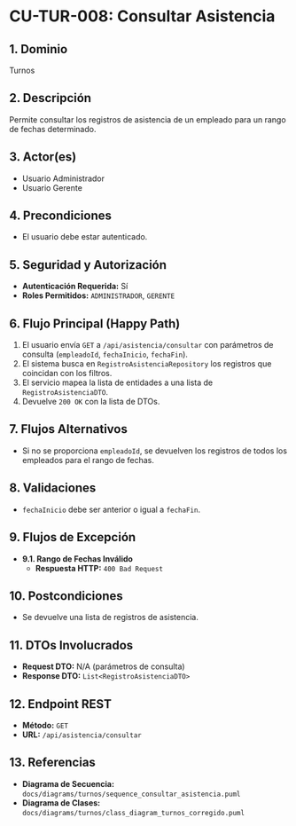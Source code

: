 # CU-TUR-008: Consultar Asistencia

## 1. Dominio
Turnos

## 2. Descripción
Permite consultar los registros de asistencia de un empleado para un rango de fechas determinado.

## 3. Actor(es)
*   Usuario Administrador
*   Usuario Gerente

## 4. Precondiciones
*   El usuario debe estar autenticado.

## 5. Seguridad y Autorización
*   **Autenticación Requerida:** Sí
*   **Roles Permitidos:** `ADMINISTRADOR`, `GERENTE`

## 6. Flujo Principal (Happy Path)
1.  El usuario envía `GET` a `/api/asistencia/consultar` con parámetros de consulta (`empleadoId`, `fechaInicio`, `fechaFin`).
2.  El sistema busca en `RegistroAsistenciaRepository` los registros que coincidan con los filtros.
3.  El servicio mapea la lista de entidades a una lista de `RegistroAsistenciaDTO`.
4.  Devuelve `200 OK` con la lista de DTOs.

## 7. Flujos Alternativos
*   Si no se proporciona `empleadoId`, se devuelven los registros de todos los empleados para el rango de fechas.

## 8. Validaciones
*   `fechaInicio` debe ser anterior o igual a `fechaFin`.

## 9. Flujos de Excepción
*   **9.1. Rango de Fechas Inválido**
    *   **Respuesta HTTP:** `400 Bad Request`

## 10. Postcondiciones
*   Se devuelve una lista de registros de asistencia.

## 11. DTOs Involucrados
*   **Request DTO:** N/A (parámetros de consulta)
*   **Response DTO:** `List<RegistroAsistenciaDTO>`

## 12. Endpoint REST
*   **Método:** `GET`
*   **URL:** `/api/asistencia/consultar`

## 13. Referencias
*   **Diagrama de Secuencia:** `docs/diagrams/turnos/sequence_consultar_asistencia.puml`
*   **Diagrama de Clases:** `docs/diagrams/turnos/class_diagram_turnos_corregido.puml`
